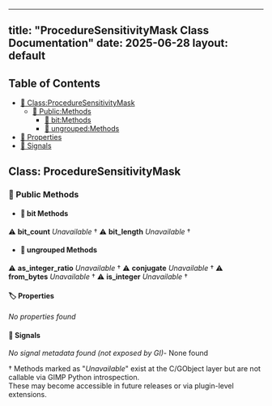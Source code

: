<!-- Formatted by A³BS formatter.py -->
<!-- Generated by A³BS document.py -->
---
title: "ProcedureSensitivityMask Class Documentation"
date: 2025-06-28
layout: default
---

## Table of Contents
- [🔧 Class:ProcedureSensitivityMask](#class-proceduresensitivitymask)
  - [ 🔹 Public:Methods](#public-methods)
    - [ 🔹 bit:Methods](#bit-methods)
    - [ 🔹 ungrouped:Methods](#ungrouped-methods)
- [🔧 Properties](#properties-)
- [🔧 Signals](#signals-)
## Class: ProcedureSensitivityMask
### 🔹 Public Methods
<a name="public-methods"></a>
- #### 🔹 bit Methods
<a name="bit-methods"></a>
⚠️ **bit_count** _Unavailable_ †
⚠️ **bit_length** _Unavailable_ †
- #### 🔹 ungrouped Methods
<a name="ungrouped-methods"></a>
⚠️ **as_integer_ratio** _Unavailable_ †
⚠️ **conjugate** _Unavailable_ †
⚠️ **from_bytes** _Unavailable_ †
⚠️ **is_integer** _Unavailable_ †
#### 🏷️ Properties
<a name="properties-"></a>
_No properties found_
#### 📣 Signals
<a name="signals-"></a>
_No signal metadata found (not exposed by GI)_- None found

† Methods marked as "_Unavailable_" exist at the C/GObject layer but are not callable via GIMP Python introspection.  
These may become accessible in future releases or via plugin-level extensions.